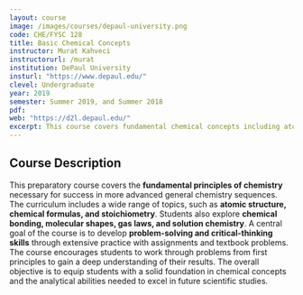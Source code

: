 ```yaml
---
layout: course
image: /images/courses/depaul-university.png
code: CHE/FYSC 128
title: Basic Chemical Concepts
instructor: Murat Kahveci
instructorurl: /murat
institution: DePaul University
insturl: "https://www.depaul.edu/"
clevel: Undergraduate
year: 2019
semester: Summer 2019, and Summer 2018
pdf:
web: "https://d2l.depaul.edu/"
excerpt: This course covers fundamental chemical concepts including atomic structure, stoichiometry, and chemical bonding, with a focus on developing problem-solving skills for future studies.
---
```


## Course Description
This preparatory course covers the **fundamental principles of chemistry** necessary for success in more advanced general chemistry sequences. The curriculum includes a wide range of topics, such as **atomic structure, chemical formulas, and stoichiometry**. Students also explore **chemical bonding, molecular shapes, gas laws, and solution chemistry**. A central goal of the course is to develop **problem-solving and critical-thinking skills** through extensive practice with assignments and textbook problems. The course encourages students to work through problems from first principles to gain a deep understanding of their results. The overall objective is to equip students with a solid foundation in chemical concepts and the analytical abilities needed to excel in future scientific studies.